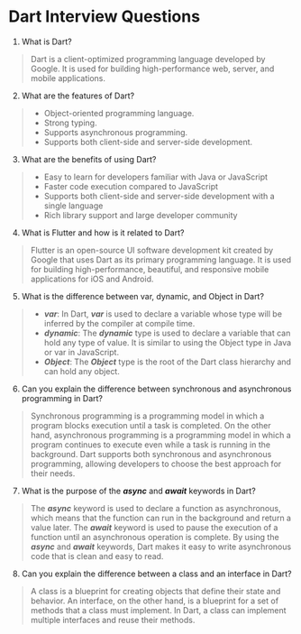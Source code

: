 # Dart Interview Questions

1. What is Dart?

> Dart is a client-optimized programming language developed by Google. It is used for building high-performance web, server, and mobile applications.

2. What are the features of Dart?

> * Object-oriented programming language.
> * Strong typing.
> * Supports asynchronous programming.
> * Supports both client-side and server-side development.

3. What are the benefits of using Dart?

> * Easy to learn for developers familiar with Java or JavaScript
> * Faster code execution compared to JavaScript
> * Supports both client-side and server-side development with a single language
> * Rich library support and large developer community

4. What is Flutter and how is it related to Dart?
> Flutter is an open-source UI software development kit created by Google that uses Dart as its primary programming language. It is used for building high-performance, beautiful, and responsive mobile applications for iOS and Android.

5. What is the difference between var, dynamic, and Object in Dart?
> * ***var***: In Dart, ***var*** is used to declare a variable whose type will be inferred by the compiler at compile time.
> * ***dynamic***: The ***dynamic*** type is used to declare a variable that can hold any type of value. It is similar to using the Object type in Java or var in JavaScript.
> * ***Object***: The ***Object*** type is the root of the Dart class hierarchy and can hold any object.
6. Can you explain the difference between synchronous and asynchronous programming in Dart?
> Synchronous programming is a programming model in which a program blocks execution until a task is completed. On the other hand, asynchronous programming is a programming model in which a program continues to execute even while a task is running in the background. Dart supports both synchronous and asynchronous programming, allowing developers to choose the best approach for their needs.

7. What is the purpose of the ***async*** and ***await*** keywords in Dart?
> The ***async*** keyword is used to declare a function as asynchronous, which means that the function can run in the background and return a value later. The ***await*** keyword is used to pause the execution of a function until an asynchronous operation is complete. By using the ***async*** and ***await*** keywords, Dart makes it easy to write asynchronous code that is clean and easy to read.

8. Can you explain the difference between a class and an interface in Dart?
> A class is a blueprint for creating objects that define their state and behavior. An interface, on the other hand, is a blueprint for a set of methods that a class must implement. In Dart, a class can implement multiple interfaces and reuse their methods.
